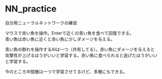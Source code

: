 # NN_practice
自分用ニューラルネットワークの練習  

マウスで赤い魚を操作。Enterで近くの青い魚を食べて回復できる。  
青い魚は赤い魚に近くと赤い魚に少しダメージを与える。
  
青い魚の群れを操作するAIは一つ（共有してる）。赤い魚にダメージを与えると攻撃性が上げるほうがいいと学習する。赤い魚に食べられると逃げたほうがいいと学習する。  
  
今のところ中間層は一つで学習させてるけど、多層にもできる。
